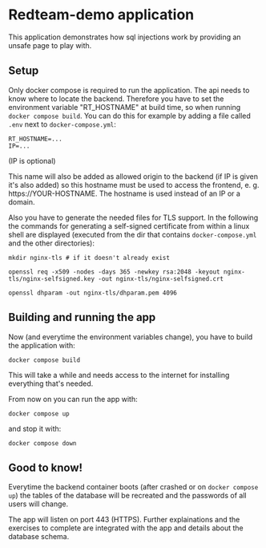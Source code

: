 # Redteam-demo application
This application demonstrates how sql injections work by providing an unsafe page to play with.

## Setup
Only docker compose is required to run the application.
The api needs to know where to locate the backend. Therefore you have to set the environment variable "RT_HOSTNAME" at build time, so when running ``docker compose build``. You can do this for example by adding a file called ``.env`` next to ``docker-compose.yml``:
```env
RT_HOSTNAME=...
IP=...
```
(IP is optional)

This name will also be added as allowed origin to the backend (if IP is given it's also added) so this hostname must be used to access the frontend, e. g. https://YOUR-HOSTNAME.
The hostname is used instead of an IP or a domain.

Also you have to generate the needed files for TLS support. In the following the commands for generating a self-signed certificate from within a linux shell are displayed (executed from the dir that contains ``docker-compose.yml`` and the other directories):
```shell
mkdir nginx-tls # if it doesn't already exist

openssl req -x509 -nodes -days 365 -newkey rsa:2048 -keyout nginx-tls/nginx-selfsigned.key -out nginx-tls/nginx-selfsigned.crt

openssl dhparam -out nginx-tls/dhparam.pem 4096
```
## Building and running the app
Now (and everytime the environment variables change), you have to build the application with:
```shell
docker compose build
```
This will take a while and needs access to the internet for installing everything that's needed.

From now on you can run the app with:
```shell
docker compose up
```
and stop it with:
```shell
docker compose down
```

## Good to know!
Everytime the backend container boots (after crashed or on ``docker compose up``) the tables of the database will be recreated and the passwords of all users will change.

The app will listen on port 443 (HTTPS). Further explainations and the exercises to complete are integrated with the app and details about the database schema.
